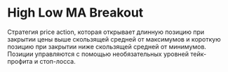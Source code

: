 # High Low MA Breakout

Стратегия price action, которая открывает длинную позицию при закрытии цены выше скользящей средней от максимумов и короткую позицию при закрытии ниже скользящей средней от минимумов. Позиции управляются с помощью необязательных уровней тейк-профита и стоп-лосса.
